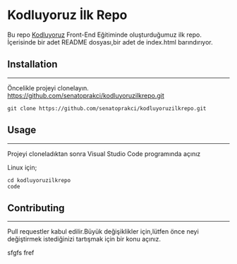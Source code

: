 # **Kodluyoruz İlk Repo**
 Bu repo [Kodluyoruz](https://kodluyoruz.org) Front-End Eğitiminde oluşturduğumuz ilk repo. İçerisinde bir adet README dosyası,bir adet de index.html barındırıyor.

 ## **Installation**

 *** 
 Öncelikle projeyi clonelayın. https://github.com/senatoprakci/kodluyoruzilkrepo.git
 ```
 git clone https://github.com/senatoprakci/kodluyoruzilkrepo.git
 ```

## **Usage**

***
Projeyi cloneladıktan sonra Visual Studio Code programında açınız

Linux için;
```
cd kodluyoruzilkrepo
code
```
## **Contributing**

***
Pull requestler kabul edilir.Büyük değişiklikler için,lütfen önce neyi değiştirmek istediğinizi tartışmak için bir konu açınız.



sfgfs
fref